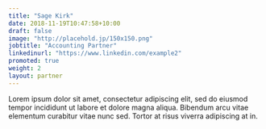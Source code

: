 ```yaml
---
title: "Sage Kirk"
date: 2018-11-19T10:47:58+10:00
draft: false
image: "http://placehold.jp/150x150.png"
jobtitle: "Accounting Partner"
linkedinurl: "https://www.linkedin.com/example2"
promoted: true
weight: 2
layout: partner
---
```


Lorem ipsum dolor sit amet, consectetur adipiscing elit, sed do eiusmod tempor incididunt ut labore et dolore magna aliqua. Bibendum arcu vitae elementum curabitur vitae nunc sed. Tortor at risus viverra adipiscing at in.
